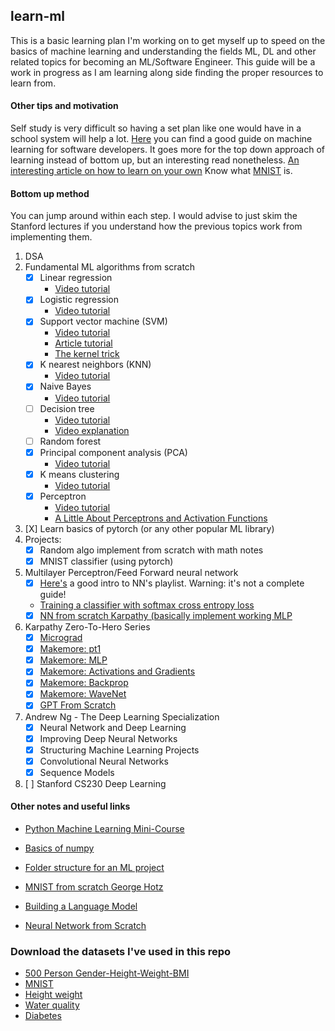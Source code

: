 ## learn-ml
This is a basic learning plan I'm working on to get myself up to speed on the basics of machine learning and
understanding the fields ML, DL and other related topics for becoming an ML/Software Engineer. This
guide will be a work in progress as I am learning along side finding the proper resources to learn
from.

#### Other tips and motivation
Self study is very difficult so having a set plan like one would have in a school system will help a lot.
[Here](https://machinelearningmastery.com/machine-learning-for-programmers/) you can find a good guide on
machine learning for software developers. It goes more for the top down approach of learning instead of
bottom up, but an interesting read nonetheless.
[An interesting article on how to learn on your own](https://metacademy.org/roadmaps/rgrosse/learn_on_your_own)
Know what [MNIST](https://en.wikipedia.org/wiki/MNIST_database) is.

#### Bottom up method
You can jump around within each step. I would advise to just skim the Stanford lectures if you understand
how the previous topics work from implementing them.
1. DSA
2. Fundamental ML algorithms from scratch
    - [X] Linear regression
        - [Video tutorial](https://www.youtube.com/watch?v=VmbA0pi2cRQ)
    - [X] Logistic regression
        - [Video tutorial](https://www.youtube.com/watch?v=YYEJ_GUguHw)
    - [X] Support vector machine (SVM)
        - [Video tutorial](https://www.youtube.com/watch?v=T9UcK-TxQGw)
        - [Article tutorial](https://towardsdatascience.com/implement-multiclass-svm-from-scratch-in-python-b141e43dc084)
        - [The kernel trick](https://www.youtube.com/watch?v=Q7vT0--5VII)
    - [X] K nearest neighbors (KNN)
        - [Video tutorial](https://www.youtube.com/watch?v=rTEtEy5o3X0)
    - [X] Naive Bayes
        - [Video tutorial](https://www.youtube.com/watch?v=TLInuAorxqE)
    - [ ] Decision tree
        - [Video tutorial](https://www.youtube.com/watch?v=NxEHSAfFlK8&t=5s)
        - [Video explanation](https://www.youtube.com/watch?v=LDRbO9a6XPU)
    - [ ] Random forest
    - [X] Principal component analysis (PCA)
        - [Video tutorial](https://www.youtube.com/watch?v=Rjr62b_h7S4)
    - [X] K means clustering
        - [Video tutorial](https://www.youtube.com/watch?v=6UF5Ysk_2gk)
    - [X] Perceptron
        - [Video tutorial](https://www.youtube.com/watch?v=aOEoxyA4uXU)
        - [A Little About Perceptrons and Activation Functions](https://medium.com/mlearning-ai/a-little-about-perceptrons-and-activation-functions-aed19d672656)
3. [X] Learn basics of pytorch (or any other popular ML library)
4. Projects:
    - [X] Random algo implement from scratch with math notes
    - [X] MNIST classifier (using pytorch)
5. Multilayer Perceptron/Feed Forward neural network
    - [X] [Here's](https://www.youtube.com/playlist?list=PLQVvvaa0QuDcjD5BAw2DxE6OF2tius3V3) a good intro to NN's playlist. Warning: it's not a complete guide!
    - [Training a classifier with softmax cross entropy loss](https://douglasorr.github.io/2021-10-training-objectives/1-xent/article.html#mjx-eqn-eqn%3Aloss)
    - [X] [NN from scratch Karpathy (basically implement working MLP](https://www.youtube.com/playlist?list=PLAqhIrjkxbuWI23v9cThsA9GvCAUhRvKZ)
6. Karpathy Zero-To-Hero Series
    - [X] [Micrograd](https://www.youtube.com/watch?v=VMj-3S1tku0&list=PLAqhIrjkxbuWI23v9cThsA9GvCAUhRvKZ)
    - [X] [Makemore: pt1](https://www.youtube.com/watch?v=PaCmpygFfXo&list=PLAqhIrjkxbuWI23v9cThsA9GvCAUhRvKZ&index=2)
    - [X] [Makemore: MLP](https://www.youtube.com/watch?v=TCH_1BHY58I&list=PLAqhIrjkxbuWI23v9cThsA9GvCAUhRvKZ&index=3)
    - [X] [Makemore: Activations and Gradients](https://www.youtube.com/watch?v=P6sfmUTpUmc&list=PLAqhIrjkxbuWI23v9cThsA9GvCAUhRvKZ&index=4)
    - [X] [Makemore: Backprop](https://www.youtube.com/watch?v=q8SA3rM6ckI&list=PLAqhIrjkxbuWI23v9cThsA9GvCAUhRvKZ&index=5)
    - [X] [Makemore: WaveNet](https://www.youtube.com/watch?v=t3YJ5hKiMQ0&list=PLAqhIrjkxbuWI23v9cThsA9GvCAUhRvKZ&index=6)
    - [X] [GPT From Scratch](https://www.youtube.com/watch?v=kCc8FmEb1nY&list=PLAqhIrjkxbuWI23v9cThsA9GvCAUhRvKZ&index=7)
7. Andrew Ng - The Deep Learning Specialization
    - [X] Neural Network and Deep Learning
    - [X] Improving Deep Neural Networks
    - [X] Structuring Machine Learning Projects
    - [X] Convolutional Neural Networks
    - [X] Sequence Models
8. [ ] Stanford CS230 Deep Learning

#### Other notes and useful links
- [Python Machine Learning Mini-Course](https://machinelearningmastery.com/python-machine-learning-mini-course/)
- [Basics of numpy](https://numpy.org/devdocs/user/absolute_beginners.html)
- [Folder structure for an ML project](https://dev.to/luxacademy/generic-folder-structure-for-your-machine-learning-projects-4coe)

- [MNIST from scratch George Hotz](https://www.youtube.com/watch?v=JRlyw6LO5qo&list=WL&index=1)
- [Building a Language Model](https://medium.com/analytics-vidhya/a-comprehensive-guide-to-build-your-own-language-model-in-python-5141b3917d6d)
- [Neural Network from Scratch](https://medium.com/@waleedmousa975/building-a-neural-network-from-scratch-using-numpy-and-math-libraries-a-step-by-step-tutorial-in-608090c20466)

### Download the datasets I've used in this repo
- [500 Person Gender-Height-Weight-BMI](https://www.kaggle.com/datasets/yersever/500-person-gender-height-weight-bodymassindex)
- [MNIST](https://yann.lecun.com/exdb/mnist/)
- [Height weight](https://www.kaggle.com/code/martandsay/height-weight-regression-classification/input)
- [Water quality](https://www.kaggle.com/datasets/adityakadiwal/water-potability)
- [Diabetes](https://raw.githubusercontent.com/jbrownlee/Datasets/master/pima-indians-diabetes.data.csv)
